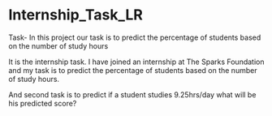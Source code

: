 # Internship_Task_LR
Task- In this project our task is to predict the percentage of students based on the number of study hours

It is the internship task. I have joined an internship at The Sparks Foundation and my task is to predict the percentage of students based on the number of study hours.

And second task is to predict if a student studies 9.25hrs/day what will be his predicted score?
